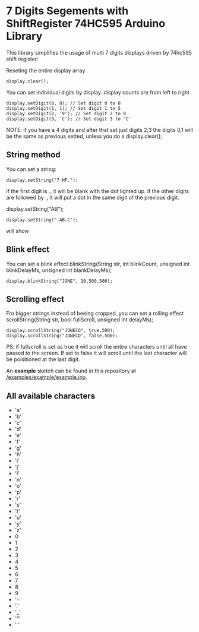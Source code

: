 # 7 Digits Segements with ShiftRegister 74HC595 Arduino Library

This library simplifies the usage of multi 7 digits displays driven by 74hc595 shift register: 

Reseting the entire display array
```
display.clear();
```

You can set individual digits by display.
display counts are from left to right
```
display.setDigit(0, 8); // Set digit 0 to 8
display.setDigit(1, 1); // Set digit 1 to 5
display.setDigit(2, '9'); // Set digit 2 to 9
display.setDigit(3, 'C'); // Set digit 3 to 'C'
```
NOTE: if you have a 4 digits and after that set just digits 2,3 the digits 0,1 will be the same as previous setted, unless you do a display.clear();

## String method
You can set a string:

```
display.setString("7-HF.");
```

if the first digit is ., it will be blank with the dot lighted up. if the other digits are followed by ., it will put a dot in the same digit of the previous digit.


display.setString("AB");

```
display.setString(".AB.C");  
```
will show

## Blink effect
You can set a blink effect
blinkString(String str, int blinkCount, unsigned int blinkDelayMs, unsigned int blankDelayMs);
```
display.blinkString("JONE", 10,500,500);
```
## Scrolling effect
Fro bigger strings instead of beeing cropped, you can set a rolling effect
scrollString(String str, bool fullScroll, unsigned int delayMs);
```
display.scrollString("JONECO", true,500);
display.scrollString("JONECO", false,500);
```
PS: if fullscroll is set as true it will scroll the entire characters until all have passed to the screen. If set to false it will scroll until the last character will be poisitioned at the last digit.

An **example** sketch can be found in this repository at [/examples/example/example.ino](https://github.com/JonecoBoy/7digitssegments74HC595/blob/master/examples/example/example.ino).

## All available characters
- 'a'
- 'b'
- 'c'
- 'd'
- 'e'
- 'f'
- 'g'
- 'h'
- 'i'
- 'j'
- 'l'
- 'n'
- 'o'
- 'p'
- 'r'
- 's'
- 't'
- 'u'
- 'y'
- 'z'
- 0
- 1
- 2
- 3
- 4
- 5
- 6
- 7
- 8
- 9
- '-'
- '.'
- '_'
- '°'
- ' '
